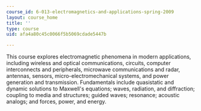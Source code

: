 ```yaml
---
course_id: 6-013-electromagnetics-and-applications-spring-2009
layout: course_home
title: ''
type: course
uid: afa4a80c45c0066f5b5069cdade5447b

---
```

This course explores electromagnetic phenomena in modern applications, including wireless and optical communications, circuits, computer interconnects and peripherals, microwave communications and radar, antennas, sensors, micro-electromechanical systems, and power generation and transmission. Fundamentals include quasistatic and dynamic solutions to Maxwell's equations; waves, radiation, and diffraction; coupling to media and structures; guided waves; resonance; acoustic analogs; and forces, power, and energy.
